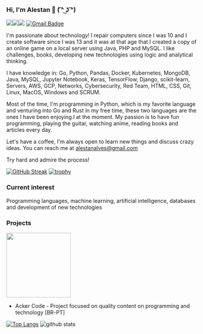 ### Hi, I'm Alestan 👋 ( ͡^ ͜ʖ ͡^)

<a href="https://www.linkedin.com/in/alestan-alves/"><img src="https://img.shields.io/badge/linkedin-%230077B5.svg?&style=for-the-badge&logo=linkedin&logoColor=white"/></a><a href="https://www.instagram.com/alestan/"><img src="https://img.shields.io/badge/instagram-%23E4405F.svg?&style=for-the-badge&logo=instagram&logoColor=white"/></a><a href="https://medium.com/@alestan"><img src="https://img.shields.io/badge/medium-%2312100E.svg?&style=for-the-badge&logo=medium&logoColor=white"/></a>
[![Gmail Badge](https://img.shields.io/badge/-alestanalves@gmail.com-c14438?style=flat-square&logo=Gmail&logoColor=white&link=mailto:alestanalves@gmail.com)](mailto:alestanalves@gmail.com)

I'm passionate about technology! I repair computers since I was 10 and I create software since I was 13 and it was at that age that I created a copy of an online game on a local server using Java, PHP and MySQL. I like challenges, books, developing new technologies using logic and analytical thinking.

I have knowledge in: Go, Python, Pandas, Docker, Kubernetes, MongoDB, Java, MySQL, Jupyter Notebook, Keras, TensorFlow, Django, scikit-learn, Servers, AWS, GCP, Networks, Cybersecurity, Red Team, HTML, CSS, Git, Linux, MacOS, Windows and SCRUM.

Most of the time, I'm programming in Python, which is my favorite language and venturing into Go and Rust in my free time, these two languages are the ones I have been enjoying.l at the moment. My passion is to have fun programming, playing the guitar, watching anime, reading books and articles every day. 

Let's have a coffee, I'm always open to learn new things and discuss crazy ideas. You can reach me at alestanalves@gmail.com

Try hard and admire the process!

[![GitHub Streak](https://github-readme-streak-stats.herokuapp.com?user=alestanalves&theme=dracula&hide_border=true)](https://git.io/streak-stats)
[![trophy](https://github-profile-trophy.vercel.app/?username=alestanalves&theme=dracula&column=3&margin-w=15&margin-h=15&row=2&column=3)](https://github.com/ryo-ma/github-profile-trophy)

### Current interest

Programming languages, machine learning, artificial intelligence, databases and development of new technologies 

### Projects

<a href="https://www.instagram.com/ackercode"><img width="170px" src="https://user-images.githubusercontent.com/48387196/132961438-3b45862d-6d6a-48ef-8ff2-c4b130e16b15.png"/></a>

- Acker Code - Project focused on quality content on programming and technology [BR-PT]


[![Top Langs](https://github-readme-stats.vercel.app/api/top-langs/?username=alestanalves&layout=compact)](https://github.com/anuraghazra/github-readme-stats)
![github stats](https://github-readme-stats.vercel.app/api?username=alestanalves&show_icons=true&theme=radical)


